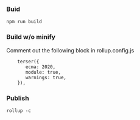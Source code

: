 

### Buid

```shell
npm run build
```

### Build w/o minify

Comment out the following block in rollup.config.js
```
    terser({
       ecma: 2020,
       module: true,
       warnings: true,
    }),
```

### Publish

```shell
rollup -c
```